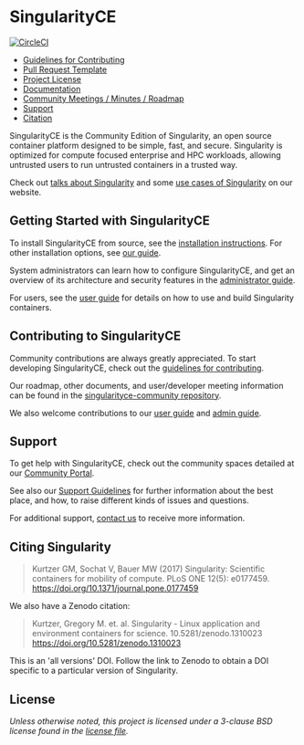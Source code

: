 # SingularityCE

[![CircleCI](https://circleci.com/gh/sylabs/singularity/tree/master.svg?style=svg)](https://circleci.com/gh/sylabs/singularity/tree/master)

- [Guidelines for Contributing](CONTRIBUTING.md)
- [Pull Request Template](.github/PULL_REQUEST_TEMPLATE.md)
- [Project License](LICENSE.md)
- [Documentation](https://www.sylabs.io/docs/)
- [Community Meetings / Minutes / Roadmap](https://github.com/sylabs/singularityce-community)
- [Support](#support)
- [Citation](#citing-singularity)

SingularityCE is the Community Edition of Singularity, an open source container
platform designed to be simple, fast, and secure. Singularity is optimized for
compute focused enterprise and HPC workloads, allowing untrusted users to run
untrusted containers in a trusted way.

Check out [talks about Singularity](https://www.sylabs.io/videos) and some
[use cases of Singularity](https://sylabs.io/case-studies) on our website.

## Getting Started with SingularityCE

To install SingularityCE from source, see the
[installation instructions](INSTALL.md). For other installation options, see
[our guide](https://www.sylabs.io/guides/latest/admin-guide/).

System administrators can learn how to configure SingularityCE, and get an
overview of its architecture and security features in the
[administrator guide](https://www.sylabs.io/guides/latest/admin-guide/).

For users, see the [user guide](https://www.sylabs.io/guides/latest/user-guide/)
for details on how to use and build Singularity containers.

## Contributing to SingularityCE

Community contributions are always greatly appreciated. To start developing
SingularityCE, check out the [guidelines for contributing](CONTRIBUTING.md).

Our roadmap, other documents, and user/developer meeting information can be
found in the
[singularityce-community repository](https://github.com/sylabs/singularityce-community).

We also welcome contributions to our
[user guide](https://github.com/sylabs/singularity-userdocs) and
[admin guide](https://github.com/sylabs/singularity-admindocs).

## Support

To get help with SingularityCE, check out the community spaces detailed at our
[Community Portal](https://www.sylabs.io/singularity/community/).

See also our [Support Guidelines](SUPPORT.md) for further information about the
best place, and how, to raise different kinds of issues and questions.

For additional support, [contact us](https://www.sylabs.io/contact/) to receive
more information.

## Citing Singularity

> Kurtzer GM, Sochat V, Bauer MW (2017) Singularity: Scientific containers for
> mobility of compute. PLoS ONE 12(5): e0177459.
> <https://doi.org/10.1371/journal.pone.0177459>

We also have a Zenodo citation:

> Kurtzer, Gregory M. et. al. Singularity - Linux application and environment
> containers for science. 10.5281/zenodo.1310023
> <https://doi.org/10.5281/zenodo.1310023>

This is an 'all versions' DOI. Follow the link to Zenodo to obtain a DOI
specific to a particular version of Singularity.

## License

_Unless otherwise noted, this project is licensed under a 3-clause BSD license
found in the [license file](LICENSE.md)._

